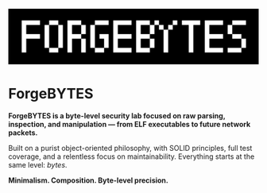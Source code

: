 <p align="center">
  <img src="https://raw.githubusercontent.com/ForgeBYTES/.github/main/profile/logo.png" alt="ForgeBYTES Banner" />
</p>

# ForgeBYTES

**ForgeBYTES is a byte-level security lab focused on raw parsing, inspection, and manipulation — from ELF executables to future network packets.**  

Built on a purist object-oriented philosophy, with SOLID principles, full test coverage, and a relentless focus on maintainability. Everything starts at the same level: _bytes_.

**Minimalism. Composition. Byte-level precision.**
